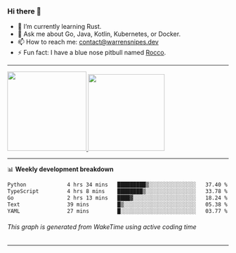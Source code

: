 ### Hi there 👋

- 🌱 I’m currently learning Rust.
- 💬 Ask me about Go, Java, Kotlin, Kubernetes, or Docker.
- 📫 How to reach me: contact@warrensnipes.dev
- ⚡ Fun fact: I have a blue nose pitbull named [Rocco](https://i.imgur.com/iLsSCKu.jpg).

-------


<a href="https://github.com/LockedThread/LockedThread">
  <img height="180em" src="https://github-readme-stats.vercel.app/api?username=LockedThread&theme=transparent&bg_color=00000000&show_icons=true&count_private=true" />
  <img height="174em" src="https://github-readme-stats.vercel.app/api/top-langs?username=LockedThread&theme=transparent&layout=compact&hide_progress=true&bg_color=00000000" />
  </a>

-------

📊 **Weekly development breakdown**
<!--START_SECTION:waka-->

```txt
Python             4 hrs 34 mins   █████████▒░░░░░░░░░░░░░░░   37.40 %
TypeScript         4 hrs 8 mins    ████████▒░░░░░░░░░░░░░░░░   33.78 %
Go                 2 hrs 13 mins   ████▓░░░░░░░░░░░░░░░░░░░░   18.24 %
Text               39 mins         █▒░░░░░░░░░░░░░░░░░░░░░░░   05.38 %
YAML               27 mins         █░░░░░░░░░░░░░░░░░░░░░░░░   03.77 %
```

<!--END_SECTION:waka-->
###### *This graph is generated from WakeTime using active coding time*
-------
